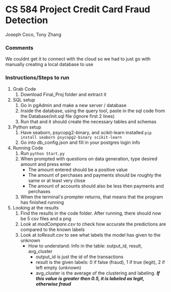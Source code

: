 # CS 584 Project Credit Card Fraud Detection

Joseph Coco, Tony Zhang

### Comments

We couldnt get it to connect with the cloud so we had to just go with manually creating a local database to use

### Instructions/Steps to run

1. Grab Code
   1. Download Final_Proj folder and extract it
2. SQL setup
   1. Go in pgAdmin and make a new server / database
   2. Inside the database, using the query tool, paste in the sql code from the Database/init.sql file (ignore first 2 lines)
   3. Run that and it should create the necessary tables and schemas
3. Python setup
   1. Have seaborn, psycopg2-binary, and scikit-learn installed ```pip install seaborn psycopg2-binary scikit-learn```
   2. Go into db_config.json and fill in your postgres login info
4. Running Code
   1. Run ```python Start.py```
   2. When prompted with questions on data generation, type desired amount and press enter
      - The amount entered should be a positive value
      - The amount of perchases and payments should be roughly the same or at least very close
      - The amount of accounts should also be less then payments and perchases 
   3. When the terminal's prompter returns, that means that the program has finished running
5. Looking at the results
   1. Find the results in the code folder. After running, there should now be 5 csv files and a png
   2. Look at *modCompare.csv* to check how accurate the predictions are compared to the known labels
   3. Look at *toResult.csv* to see what labels the model has given to the unknown
      - How to understand: Info in the table: output_id, result, avg_cluster
        - output_id is just the id of the transactions
        - result is the given labels: 0 if false (fraud), 1 if true (legit), 2 if left empty (unknown)
        - avg_cluster is the average of the clustering and labeling. ***If this value is greater then 0.5, it is labeled as legit, otherwise fraud***
